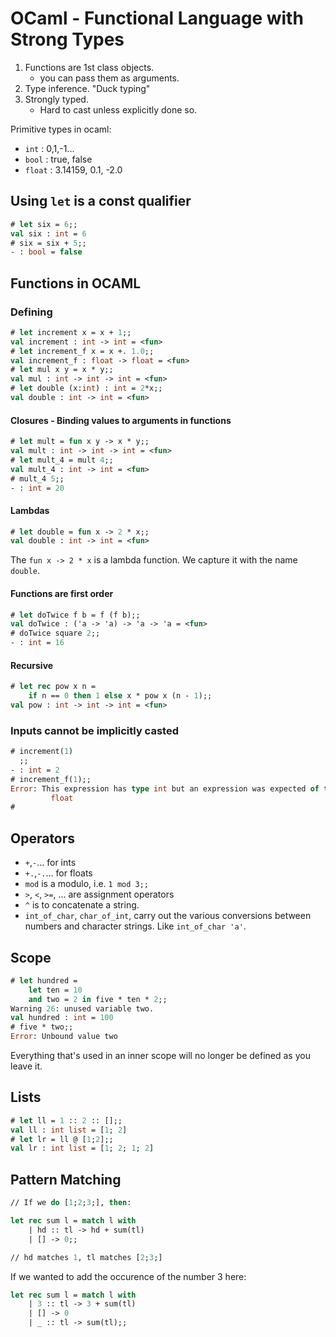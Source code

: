 # OCaml - Functional Language with Strong Types

1. Functions are 1st class objects.
    - you can pass them as arguments.
2. Type inference. "Duck typing"
3. Strongly typed.
    - Hard to cast unless explicitly done so.

Primitive types in ocaml:

- `int` : 0,1,-1...
- `bool` : true, false
- `float` : 3.14159, 0.1, -2.0

## Using `let` is a const qualifier

```ocaml
# let six = 6;;
val six : int = 6
# six = six + 5;;
- : bool = false
```

## Functions in OCAML

### Defining

```ocaml
# let increment x = x + 1;;
val increment : int -> int = <fun>
# let increment_f x = x +. 1.0;;
val increment_f : float -> float = <fun>
# let mul x y = x * y;;
val mul : int -> int -> int = <fun>
# let double (x:int) : int = 2*x;;
val double : int -> int = <fun>
```

#### Closures - Binding values to arguments in functions

```ocaml
# let mult = fun x y -> x * y;;
val mult : int -> int -> int = <fun>
# let mult_4 = mult 4;;
val mult_4 : int -> int = <fun>
# mult_4 5;;
- : int = 20
```

#### Lambdas

```ocaml
# let double = fun x -> 2 * x;;
val double : int -> int = <fun>
```

The `fun x -> 2 * x` is a lambda function. We capture it with the name `double`.

#### Functions are first order

```ocaml
# let doTwice f b = f (f b);;
val doTwice : ('a -> 'a) -> 'a -> 'a = <fun>
# doTwice square 2;;
- : int = 16
```

#### Recursive

```ocaml
# let rec pow x n =
  	if n == 0 then 1 else x * pow x (n - 1);;
val pow : int -> int -> int = <fun>
```

### Inputs cannot be implicitly casted

```ocaml
# increment(1)
  ;;
- : int = 2
# increment_f(1);;
Error: This expression has type int but an expression was expected of type
         float
#
```

## Operators

- `+`,`-`... for ints
- `+.`,`-.`... for floats
- `mod` is a modulo, i.e. `1 mod 3;;`
- `>`, `<`, `>=`, ... are assignment operators
- `^` is to concatenate a string.
- `int_of_char`, `char_of_int`, carry out the various conversions between numbers and character strings. Like `int_of_char 'a'`.

## Scope

```ocaml
# let hundred =
  	let ten = 10
  	and two = 2 in five * ten * 2;;
Warning 26: unused variable two.
val hundred : int = 100
# five * two;;
Error: Unbound value two
```

Everything that's used in an inner scope will no longer be defined as you leave it.

## Lists

```ocaml
# let ll = 1 :: 2 :: [];;
val ll : int list = [1; 2]
# let lr = ll @ [1;2];;
val lr : int list = [1; 2; 1; 2]
```

## Pattern Matching

```ocaml
// If we do [1;2;3;], then:

let rec sum l = match l with
  	| hd :: tl -> hd + sum(tl)
    | [] -> 0;;

// hd matches 1, tl matches [2;3;]
```

If we wanted to add the occurence of the number 3 here:

```ocaml
let rec sum l = match l with
  	| 3 :: tl -> 3 + sum(tl)
    | [] -> 0
    | _ :: tl -> sum(tl);;
```
